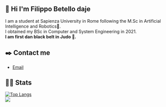 ## 👋 Hi I'm Filippo Betello daje
I am a student at Sapienza University in Rome following the M.Sc in Artificial Intelligence and Robotics:robot:.<br>
I obtained my BSc in Computer and System Engineering in 2021.<br>
**I am first dan black belt in Judo :martial_arts_uniform:.**
## :black_nib: Contact me
- [Email](mailto:betello.1835108@studenti.uniroma1.it?subject=[GitHub_question])
## :man_technologist: Stats
[![Top Langs](https://github-readme-stats.vercel.app/api/top-langs/?username=FilippoBetello&layout=compact&theme=algolia)](https://github.com/FilippoBetello/github-readme-stats)
<br>
![](https://komarev.com/ghpvc/?username=FilippoBetello&color=blue)


<!--
**FilippoBetello/FilippoBetello** is a ✨ _special_ ✨ repository because its `README.md` (this file) appears on your GitHub profile.

Here are some ideas to get you started:

- 🔭 I’m currently working on ...
- 🌱 I’m currently learning ...
- 👯 I’m looking to collaborate on ...
- 🤔 I’m looking for help with ...
- 💬 Ask me about ...
- 📫 How to reach me: ...
- 😄 Pronouns: ...
- ⚡ Fun fact: ...
-->

